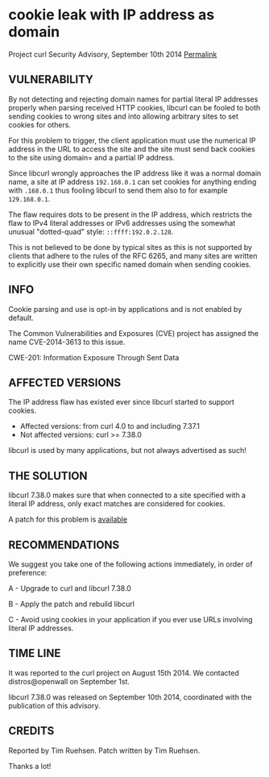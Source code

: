 cookie leak with IP address as domain
=====================================

Project curl Security Advisory, September 10th 2014
[Permalink](https://curl.se/docs/CVE-2014-3613.html)

VULNERABILITY
-------------

By not detecting and rejecting domain names for partial literal IP addresses
properly when parsing received HTTP cookies, libcurl can be fooled to both
sending cookies to wrong sites and into allowing arbitrary sites to set
cookies for others.

For this problem to trigger, the client application must use the numerical
IP address in the URL to access the site and the site must send back cookies
to the site using domain= and a partial IP address.

Since libcurl wrongly approaches the IP address like it was a normal domain
name, a site at IP address `192.168.0.1` can set cookies for anything ending
with `.168.0.1` thus fooling libcurl to send them also to for example
`129.168.0.1`.

The flaw requires dots to be present in the IP address, which restricts the
flaw to IPv4 literal addresses or IPv6 addresses using the somewhat unusual
"dotted-quad" style: `::ffff:192.0.2.128`.

This is not believed to be done by typical sites as this is not supported by
clients that adhere to the rules of the RFC 6265, and many sites are written
to explicitly use their own specific named domain when sending cookies.

INFO
----

Cookie parsing and use is opt-in by applications and is not enabled by
default.

The Common Vulnerabilities and Exposures (CVE) project has assigned the name
CVE-2014-3613 to this issue.

CWE-201: Information Exposure Through Sent Data

AFFECTED VERSIONS
-----------------

The IP address flaw has existed ever since libcurl started to support
 cookies.

- Affected versions: from curl 4.0 to and including 7.37.1
- Not affected versions: curl >= 7.38.0

libcurl is used by many applications, but not always advertised as such!

THE SOLUTION
------------

libcurl 7.38.0 makes sure that when connected to a site specified with a
literal IP address, only exact matches are considered for cookies.

A patch for this problem is
[available](https://curl.se/CVE-2014-3613.patch)

RECOMMENDATIONS
---------------

We suggest you take one of the following actions immediately, in order of
preference:

 A - Upgrade to curl and libcurl 7.38.0

 B - Apply the patch and rebuild libcurl

 C - Avoid using cookies in your application if you ever use URLs involving
     literal IP addresses.

TIME LINE
---------

It was reported to the curl project on August 15th 2014. We contacted
distros@openwall on September 1st.

libcurl 7.38.0 was released on September 10th 2014, coordinated with the
publication of this advisory.

CREDITS
-------

Reported by Tim Ruehsen. Patch written by Tim Ruehsen.

Thanks a lot!
